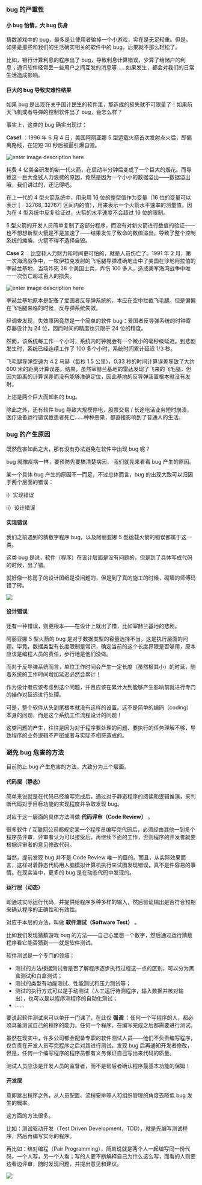 ### bug 的严重性

#### 小 bug 怡情，大 bug 伤身

猜数游戏中的 bug，最多是让使用者输掉一个小游戏，实在是无足轻重。但是，如果是那些和我们的生活确实相关的软件中的 bug，后果就不那么轻松了。

比如，银行计算利息的程序出了
bug，导致利息计算错误，少算了给储户的利息；通讯软件经常丢一些用户之间互发的消息等……如果发生，都会对我们的日常生活造成影响。

#### 巨大的 bug 导致灾难性结果

如果 bug 是出现在关乎国计民生的软件里，那造成的损失就不可限量了！如果航天飞机或者导弹的控制软件出了 bug，会怎么样？

事实上，这类的 bug 确实出现过：

**Case1** ：1996 年 6 月 4 日，美国阿丽亚娜 5 型运载火箭首次发射点火后，即偏离路线，在短短 30 秒后被逼引爆自毁。

![enter image description
here](https://images.gitbook.cn/e58a6a60-9bcf-11e9-9fe7-a7858c3cb1c1)

耗费 4
亿美金研发的新一代火箭，在启动半分钟后变成了一个巨大的烟花。而导致这一巨大金钱人力浪费的原因，竟然是因为一个小小的数据溢出——数据溢出哦，我们讲过的，还记得吧。

在上一代的 4 型火箭系统中，用采用 16 位的整型值作为变量（16 位的变量可以表示 [﹣32768, 32767]
区间内的值），用来表示一个火箭水平速率的测量值。因为在 4 型系统中反复验证过，火箭的水平速度不会超过 16 位的限制。

5
型火箭的开发人员简单复制了这部分程序，而没有对新火箭进行数值的验证——也不想想新型火箭是不是加速了——结果发生了致命的数值溢出，导致了整个控制系统的瘫痪，火箭不得不选择自毁。

**Case 2** ：比空耗人力财力和时间更可怕的，就是人员伤亡了。1991 年 2
月，第一次海湾战争中，一枚伊拉克发射的飞毛腿导弹准确地击中了美国在沙地阿拉伯的宰赫兰基地，当场炸死 28 个美国士兵，炸伤 100
多人，造成美军海湾战争中唯一一次伤亡超过百人的损失。

![enter image description
here](https://images.gitbook.cn/f098ebc0-9bcf-11e9-af01-8b81818e8a9b)

宰赫兰基地原本是配备了爱国者反导弹系统的，本应在空中拦截飞毛腿。但是偏偏在飞毛腿来临的时候，反导弹系统失效。

经调查发现，失效原因竟然是一个简单的软件 bug：爱国者反导弹系统的时钟寄存器设计为 24 位，因而时间的精度也只限于 24 位的精度。

然而，该系统每工作一个小时，系统内时钟就会有一个微小的毫秒级延迟。到悲剧发生时，系统已经连续工作了 100 多个小时，系统时间累计延迟 1/3 秒。

飞毛腿导弹空速为 4.2 马赫（每秒 1.5 公里），0.33 秒的时间计算误差导致了大约 600
米的距离计算误差。结果，虽然宰赫兰基地的雷达发现了飞来的飞毛腿，但因为距离的计算误差而没有能够准确定位，因此基地的反导弹装置根本就没有发射。

上述是两个巨大而知名的 bug。

除此之外，还有软件 bug 导致大规模停电，股票交易 / 长途电话业务短时崩溃，医疗设备运行错误致患者死亡……种种恶果，都直接影响到了普通人的生活。

### bug 的产生原因

既然危害如此之大，那有没有办法避免在软件中出现 bug 呢？

bug 就像疾病一样，要预防先要搞清楚病因， 我们就先来看看 bug 产生的原因。

某一个具体 bug 产生的原因不一而足，不过总体而言，bug 的出现大致可以归因于两个层面的错误：

i）实现错误

ii）设计错误

#### 实现错误

我们之前遇到的猜数字程序 bug，以及阿丽亚娜 5 型运载火箭的错误都属于这一类。

这类 bug 是说，软件（程序）在设计层面是没有问题的，但是到了具体写成代码的时候，出了错。

就好像一栋房子的设计图纸是没问题的，但是到了真的施工的时候，砌墙的师傅码错了砖。

![](https://images.gitbook.cn/0d649830-9bd0-11e9-85a0-adc1de285863)

#### 设计错误

还有一种错误，则更根本——在设计上就出了错，比如宰赫兰基地的悲剧。

阿丽亚娜 5 型火箭的 bug
是对于数据类型的容量选择不当，这是执行层面的问题。毕竟，数据类型有长度限制是常识，确定当前的这个长度界限是否够用，原本应该是编程人员的责任，步行地是他们没做。

而对于反导弹系统而言，单位工作时间会产生一定长度（虽然极其小）的时延，随着系统的工作时间增加延迟必然会累计！

作为设计者应该考虑到这个问题，并且应该在累计大到能够产生影响前就进行专门的操作对延迟进行处理。

可是，整个软件从头到尾根本就没有这样的设置。这不是简单的编码（coding）本身的问题，而是这个系统工作流程设计的问题！

这类问题的产生，往往是因为对于程序要处理的问题、要执行的任务理解不够，导致程序的业务逻辑不严密或者与实际不相符造成的。

### 避免 bug 危害的方法

目前防止 bug 产生危害的方法，大致分为三个层面。

#### 代码层（静态）

简单来说就是在代码已经编写完成后，通过对于静态程序的阅读和逻辑推演，来判断代码对于目标功能的实现程度并争取发现 bug。

对应于这一层面的具体方法叫做 **代码评审（Code Review）** 。

很多软件 /
互联网公司都规定某一个程序员编写完代码后，必须经由其他一到多个程序员评审，评审者认为可以接受后，再继续下面的工作，否则程序的开发者就要根据评审者的意见修改代码。

当然，提前发现 bug 并不是 Code Review
唯一的目的。而且，从实际效果而言，这样对着静态代码用人脑模拟计算机执行来试图发现错误，真不是件容易的事情。在现实当中，更多的 bug 是在动态代码中发现的。

#### 运行层（动态）

即通过实际运行代码，并提供给程序多种多样的输入，然后验证输出是否符合预期来确认程序的正确性和有效性。

对应于本层的方法，叫做 **软件测试（Software Test）** 。

比如我们发现猜数游戏 bug 的方法——自己心里想一个数字，然后通过运行猜数程序看它能否猜到——就是软件测试。

软件测试是一个专门的领域：

  * 测试的方法根据测试者是否了解程序逐步执行过程这一点的区别，可以分为黑盒测试和白盒测试；
  * 测试的类型有功能测试、性能测试和压力测试等；
  * 测试的执行方式可以是手动测试（人工运行待测程序，输入数据并核对输出），也可以是以程序测程序的自动化测试；
  * ……

要说起软件测试来可以单开一门课了，在此仅 **强调** ：任何一个写程序的人，都必须具备测试自己的程序的能力。任何一个程序，在编写完成之后都需要进行测试。

虽然在现实中，许多公司都会配备专职的软件测试人员——他们不负责编写程序，仅负责在开发人员写完程序之后对其进行测试，发现 bug
后再通知开发者修改，但是，任何一个编写程序的程序员都有义务保证自己写出来代码的质量。

测试人员应该是开发人员的监督者，而不是帮后者确认程序最基本功能的保姆！

#### 开发层

意即跳出程序之外，从人员配置、流程安排等人和组织管理的角度去降低 bug 发生的概率。

这方面的方法很多。

比如：测试驱动开发（Test Driven Development，TDD），就是先编写测试程序，然后再编写实际的程序。

再比如：结对编程（Pair
Programming），简单说就是两个人一起编写同一份代码，一个人写，另一个人看；写的人要不断解释自己为什么这么写，而看的人则要边看边评审，随时发现问题，并提出意见和建议。

![](https://images.gitbook.cn/26090920-9bd0-11e9-85a0-adc1de285863)

